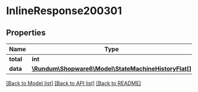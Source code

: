# InlineResponse200301

## Properties
Name | Type | Description | Notes
------------ | ------------- | ------------- | -------------
**total** | **int** |  | [optional] 
**data** | [**\Rundum\Shopware6\Model\StateMachineHistoryFlat[]**](StateMachineHistoryFlat.md) |  | [optional] 

[[Back to Model list]](../../README.md#documentation-for-models) [[Back to API list]](../../README.md#documentation-for-api-endpoints) [[Back to README]](../../README.md)

